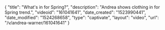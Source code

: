 {
    "title": "What's in for Spring?",
    "description": "Andrea shows clothing in for Spring trend.",
    "videoid": "161041641",
    "date_created": "1523990441",
    "date_modified": "1524268658",
    "type": "captivate",
    "layout": "video",
    "url": "\/v\/andrea-warner\/161041641"
}